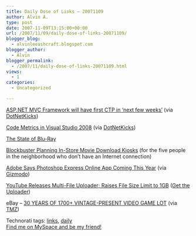 ```yaml
---
title: Daily Dose of Links – 20071109
author: Alvin A.
type: post
date: 2007-11-09T13:15:00+00:00
url: /2007/11/09/daily-dose-of-links-20071109/
blogger_blog:
  - alvinleeashcraft.blogspot.com
blogger_author:
  - Alvin
blogger_permalink:
  - /2007/11/daily-dose-of-links-20071109.html
views:
  - 1
categories:
  - Uncategorized

---
```

<a href="http://blog.codeville.net/2007/11/08/official-aspnet-mvc-framework-will-have-first-ctp-release-in-next-few-weeks/" target="_blank">ASP.NET MVC Framework will have first CTP in &#8216;next few weeks&#8217;</a> (via <a href="http://www.dotnetkicks.com/aspnet/Official_ASP_NET_MVC_framework_will_get_first_CTP_in_next_few_weeks" target="_blank">DotNetKicks</a>)

<a href="http://vitalygorn.com/blog/post/2007/11/Code-Metrics-in-Visual-Studio-2008.aspx" target="_blank">Code Metrics in Visual Studio 2008</a> (via <a href="http://www.dotnetkicks.com/visualstudio/Code_Metrics_in_Visual_Studio_2008" target="_blank">DotNetKicks</a>)

<a href="http://gizmodo.com/gadgets/exclusive/the-state-of-blu+ray-320077.php" target="_blank">The State of Blu-Ray</a>

<a href="http://gizmodo.com/gadgets/backwards/blockbuster-planning-in+store-movie-download-kiosks-320771.php" target="_blank">Blockbuster Planning In-Store Movie Download Kiosks</a> (for the five people in the neighborhood who don&#8217;t have an Internet connection)

<a href="http://crave.cnet.com/8301-1_105-9813680-1.html" target="_blank">Adobe Says Photoshop Express Online App Coming This Year</a> (via <a href="http://gizmodo.com/gadgets/photoshop/photoshop-express-beta-coming-this-year-320698.php" target="_blank">Gizmodo</a>)

<a href="http://www.winbeta.org/comments.php?shownews=11985" target="_blank">YouTube Releases Multi-File Uploader; Raises File Size Limit to 1GB</a> (<a href="http://youtube.com/multifile_installer" target="_blank">Get the Uploader</a>)

eBay &#8211; [30 YEARS OF 1700+ VINTAGE-PRESENT VIDEO GAME LOT][1] (via [TMZ][2])</p> 

<div class="wlWriterSmartContent" style="display:inline;margin:0;padding:0;">
  <!--dotnetkickit-->
</div></p> 

<div class="wlWriterSmartContent" style="display:inline;margin:0;padding:0;">
  Technorati tags: <a href="http://technorati.com/tags/links" rel="tag">links</a>, <a href="http://technorati.com/tags/daily" rel="tag">daily</a>
</div>

<div class="blogger-post-footer">
  <a href="http://www.myspace.com/alvinashcraft">Find me on MySpace and be my friend!</a></p>
</div>

 [1]: http://cgi.ebay.com/ws/eBayISAPI.dll?ViewItem&item=260177215240
 [2]: http://www.tmz.com/2007/11/08/video-game-freak-dumps-collection-on-ebay/